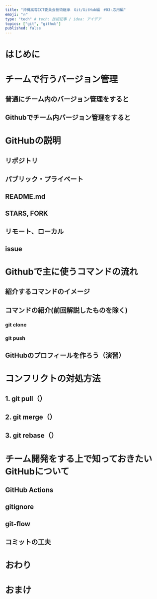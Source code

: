 ```yaml
---
title: "沖縄高専ICT委員会技術継承　Git/GitHub編　#03-応用編"
emoji: "🔥"
type: "tech" # tech: 技術記事 / idea: アイデア
topics: ["git", "github"]
published: false
---
```

# はじめに

# チームで行うバージョン管理
## 普通にチーム内のバージョン管理をすると
## Githubでチーム内バージョン管理をすると

# GitHubの説明
## リポジトリ
## パブリック・プライベート
## README.md
## STARS, FORK
## リモート、ローカル
## issue

# Githubで主に使うコマンドの流れ
## 紹介するコマンドのイメージ
## コマンドの紹介(前回解説したものを除く)
### git clone
### git push
## GitHubのプロフィールを作ろう（演習）

# コンフリクトの対処方法
## 1. git pull（）
## 2. git merge（）
## 3. git rebase（）

# チーム開発をする上で知っておきたいGitHubについて
## GitHub Actions
## gitignore
## git-flow
## コミットの工夫

# おわり

# おまけ